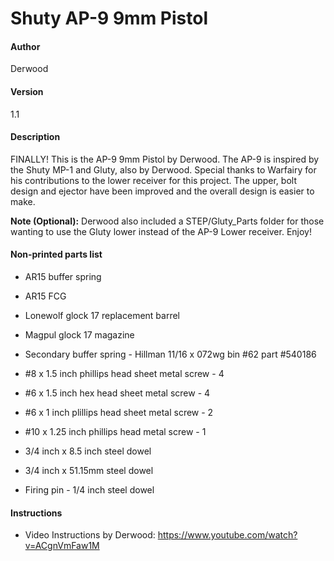 # Shuty AP-9 9mm Pistol

#### Author
Derwood

#### Version
1.1

#### Description
FINALLY! This is the AP-9 9mm Pistol by Derwood. The AP-9 is inspired by the Shuty MP-1 and Gluty, also by Derwood. Special thanks to Warfairy for his contributions to the lower receiver for this project. The upper, bolt design and ejector have been improved and the overall design is easier to make.

**Note (Optional):** Derwood also included a STEP/Gluty_Parts folder for those wanting to use the Gluty lower instead of the AP-9 Lower receiver. Enjoy!

#### Non-printed parts list


* AR15 buffer spring

* AR15 FCG

* Lonewolf glock 17 replacement barrel

* Magpul glock 17 magazine

* Secondary buffer spring - Hillman 11/16 x 072wg bin #62 part #540186

* #8 x 1.5 inch phillips head sheet metal screw - 4

* #6 x 1.5 inch hex head sheet metal screw - 4

* #6 x 1 inch plillips head sheet metal screw - 2

* #10 x 1.25 inch phillips head metal screw - 1

* 3/4 inch x 8.5 inch steel dowel

* 3/4 inch x 51.15mm steel dowel

* Firing pin - 1/4 inch steel dowel

#### Instructions
* Video Instructions by Derwood: https://www.youtube.com/watch?v=ACgnVmFaw1M
